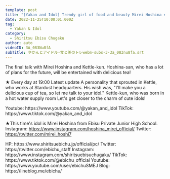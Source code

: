 ```yaml
---
template: post
title: "[Yakan and Idol] Trendy girl of food and beauty Mirei Hoshina #5"
date: 2022-11-25T10:00:01.000Z
tag:
  - Yakan & Idol
category:
  - Shiritsu Ebisu Chugaku
author: auto
videoID: 3A_083Nu8fA
subTitle: やかんとアイドル-食と美のトレwebm-subs-3-3a_083nu8fa.srt
---
```

The final talk with Mirei Hoshina and Kettle-kun.
Hoshina-san, who has a lot of plans for the future, will be entertained with delicious tea!

★ Every day at 19:00 Latest update
A personality that sprouted in Kettle, who works at Stardust headquarters.
His wish was, "I'll make you a delicious cup of tea, so let me talk to your idol."
Kettle-kun, who was born in a hot water supply room
Let's get closer to the charm of cute idols!

<Kettle and Idol>
Youtube: https://www.youtube.com/@yakan_and_idol
TikTok: https://www.tiktok.com/@yakan_and_idol

★This time's idol is Mirei Hoshina from Ebisu Private Junior High School.
<Mirei Hoshina>
Instagram: https://www.instagram.com/hoshina_mirei_official/
Twitter: https://twitter.com/mirei_hoshi7

<Private Ebisu Junior High School>
HP: https://www.shiritsuebichu.jp/official/pc/
Twitter: https://twitter.com/ebichu_staff
Instagram: https://www.instagram.com/shiritsuebisuchugaku/
TikTok: https://www.tiktok.com/@ebichu_official
Youtube: https://www.youtube.com/user/ebichuSMEJ
Blog: https://lineblog.me/ebichu/
